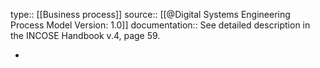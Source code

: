 type:: [[Business process]]
source:: [[@Digital Systems Engineering Process Model Version: 1.0]]
documentation:: See detailed description in the INCOSE Handbook v.4, page 59.

-